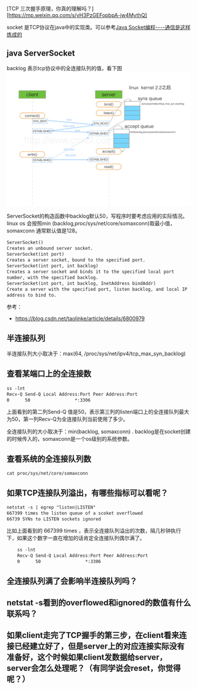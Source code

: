 [TCP 三次握手原理，你真的理解吗？][https://mp.weixin.qq.com/s/yH3PzGEFopbpA-jw4MythQ]

socket 是TCP协议在java中的实现类。可以参考[Java Socket编程----通信是这样炼成的](https://www.cnblogs.com/rocomp/p/4790340.html)


## java ServerSocket 
backlog 表示tcp协议中的全连接队列的值，看下图
![tcp三次握手.jpg](tcp三次握手.jpg)

ServerSocket的构造函数中backlog默认50，写程序时要考虑应用的实际情况。 linux os 会按照min (backlog,proc/sys/net/core/somaxconn)取最小值，somaxconn 通常默认值是128。

	ServerSocket()
	Creates an unbound server socket.
	ServerSocket(int port)
	Creates a server socket, bound to the specified port.
	ServerSocket(int port, int backlog)
	Creates a server socket and binds it to the specified local port number, with the specified backlog.
	ServerSocket(int port, int backlog, InetAddress bindAddr)
	Create a server with the specified port, listen backlog, and local IP address to bind to.
	
参考：
*  https://blog.csdn.net/taolinke/article/details/6800979

## 半连接队列
半连接队列大小取决于：max(64,  /proc/sys/net/ipv4/tcp_max_syn_backlog)


## 查看某端口上的全连接数
	ss -lnt 
	Recv-Q Send-Q Local Address:Port Peer Address:Port
	0      50                 *:3306
上面看到的第二列Send-Q 值是50，表示第三列的listen端口上的全连接队列最大为50，第一列Recv-Q为全连接队列当前使用了多少。 

全连接队列的大小取决于：min(backlog, somaxconn) . backlog是在socket创建的时候传入的，somaxconn是一个os级别的系统参数。

## 查看系统的全连接队列数
	cat proc/sys/net/core/somaxconn 

## 如果TCP连接队列溢出，有哪些指标可以看呢？
	netstat -s | egrep "listen|LISTEN"
	667399 times the listen queue of a scoket overflowed
	66739 SYNs to LISTEN sockets ignored

比如上面看到的 667399 times ，表示全连接队列溢出的次数，隔几秒钟执行下，如果这个数字一直在增加的话肯定全连接队列偶尔满了。
	
	    ss -lnt 
		Recv-Q Send-Q Local Address:Port Peer Address:Port
		0      50                 *:3306
		
		
		
## 全连接队列满了会影响半连接队列吗？

## netstat -s看到的overflowed和ignored的数值有什么联系吗？

## 如果client走完了TCP握手的第三步，在client看来连接已经建立好了，但是server上的对应连接实际没有准备好，这个时候如果client发数据给server，server会怎么处理呢？（有同学说会reset，你觉得呢？）

